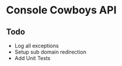 # Console Cowboys API

## Todo

- Log all exceptions
- Setup sub domain redirection
- Add Unit Tests
 
 
 
 
 
 
